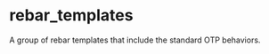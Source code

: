 rebar_templates
===============

A group of rebar templates that include the standard OTP behaviors.
